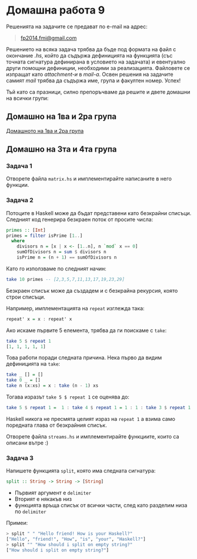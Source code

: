 Домашна работа 9
=========

Решенията на задачите се предават по e-mail на адрес:

>fp2014.fmi@gmail.com

Решението на всяка задача трябва да бъде под формата на файл с окончание *.hs*, който да съдържа дефиницията на функцията (със точната сигнатура дефинирана в условието на задачата) и евентуално други помощни дефиниции, необходими за реализацията. Файловете се изпращат като *attachment-и* в *mail-a*. Освен решения на задачите самият *mail* трябва да съдържа име, група и факултен номер. Успех!

Тъй като са празници, силно препоръчваме да решите и двете домашни на всички групи:

## Домашно на 1ва и 2ра група

[Домашното на 1ва и 2ра група](https://github.com/fmi/fp2014/tree/master/lab1-2/homework-9)

## Домашно на 3та и 4та група

### Задача 1

Отворете файла `matrix.hs` и имплементирайте написаните в него функции.

### Задача 2

Потоците в Haskell може да бъдат представени като безкрайни списъци.
Следният код генерира безкраен поток от просите числа:

```Haskell
primes :: [Int]
primes = filter isPrime [1..]
  where
    divisors n = [x | x <- [1..n], n `mod` x == 0]
    sumOfDivisors n = sum $ divisors n
    isPrime n = (n + 1) == sumOfDivisors n
```

Като го използваме по следният начин:

```Haskell
take 10 primes -- [2,3,5,7,11,13,17,19,23,29]
```

Безкраен списък може да създадем и с безкрайна рекурсия, която строи списъци.

Например, имплементацията на `repeat` изглежда така:

```haskell
repeat' x = x : repeat' x
```

Ако искаме първите 5 елемента, трябва да ги поискаме с `take`:

```haskell
take 5 $ repeat 1
[1, 1, 1, 1, 1]
```

Това работи поради следната причина. Нека първо да видим дефиницията на `take`:

```haskell
take _ [] = []
take 0 _ = []
take n (x:xs) = x : take (n - 1) xs
```

Тогава изразът `take 5 $ repeat 1` се оценява до:

```haskell
take 5 $ repeat 1 =  1 : take 4 $ repeat 1 = 1 : 1 : take 3 $ repeat 1 = 1 : 1 : 1 : take 2 $ repeat 1 = 1 : 1 : 1 : 1 : take 1 $ repeat 1 = 1 : 1 : 1 : 1 : 1 : take 0 $ repeat 1 = 1 : 1 : 1 : 1 : 1 : [] = [1, 1, 1, 1, 0]
```

Haskell никога не пресмята целият израз на `repeat 1` а взима само поредната глава от безкрайния списък.

Отворете файла `streams.hs` и имплементирайте функциите, които са описани вътре :)

### Задача 3

Напишете функцията `split`, която има следната сигнатура:

```haskell
split :: String -> String -> [String]
```

* Първият аргумент е `delimiter`
* Вторият е някакъв низ
* функцията връща списък от всички части, след като разделим низа по `delimiter`

Примеи:

```haskell
> split " " "Hello friend! How is your Haskell?"
["Hello", "friend!", "How", "is", "your", "Haskell?"]
> split "" "How should i split on empty string?"
["How should i split on empty string?"]
```
